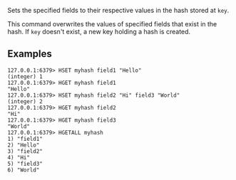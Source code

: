 Sets the specified fields to their respective values in the hash stored at `key`.

This command overwrites the values of specified fields that exist in the hash.
If `key` doesn't exist, a new key holding a hash is created.

## Examples

```
127.0.0.1:6379> HSET myhash field1 "Hello"
(integer) 1
127.0.0.1:6379> HGET myhash field1
"Hello"
127.0.0.1:6379> HSET myhash field2 "Hi" field3 "World"
(integer) 2
127.0.0.1:6379> HGET myhash field2
"Hi"
127.0.0.1:6379> HGET myhash field3
"World"
127.0.0.1:6379> HGETALL myhash
1) "field1"
2) "Hello"
3) "field2"
4) "Hi"
5) "field3"
6) "World"
```

